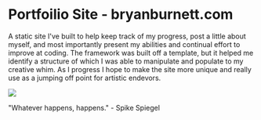 # Portfoilio Site - bryanburnett.com

A static site I've built to help keep track of my progress, post a little about myself, and most importantly present my abilities and continual effort to improve at coding. The framework was built off a template, but it helped me identify a structure of which I was able to manipulate and populate to my creative whim. As I progress I hope to make the site more unique and really use as a jumping off point for artistic endevors.

![](https://giphy.com/gifs/smoking-cowboy-bebop-4ilFRqgbzbx4c)

"Whatever happens, happens." - Spike Spiegel
